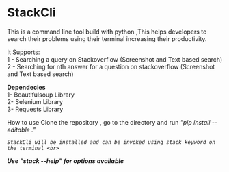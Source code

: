 <h1> StackCli </h1>
This is a command line tool build with python ,This helps developers to search their problems using their terminal increasing their productivity. <br>

It Supports: <br>
	1 - Searching a query on Stackoverflow (Screenshot and Text based search) <br>
	2 - Searching for nth answer for a question on stackoverflow (Screenshot and Text based search) <br>


<b> Dependecies </b><br>
	1- Beautifulsoup Library <br>
	2- Selenium Library <br>
	3- Requests Library <br>


</b> How to use </b>
Clone the repository , go to the directory and run 
	<i> "pip install --editable ." <i>

	StackCli will be installed and can be invoked using stack keyword on the terminal <br>


<b><i> Use "stack --help" for options available </i></b>